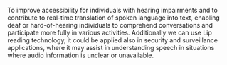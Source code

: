 
To improve accessibility for individuals with hearing impairments and to contribute to real-time translation of spoken language into text, enabling deaf or hard-of-hearing individuals to comprehend conversations and participate more fully in various activities. Additionally we can use Lip reading technology, it could be applied also in security and surveillance applications, where it may assist in understanding speech in situations where audio information is unclear or unavailable.
